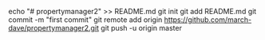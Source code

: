 
echo "# propertymanager2" >> README.md
git init
git add README.md
git commit -m "first commit"
git remote add origin https://github.com/march-dave/propertymanager2.git
git push -u origin master
